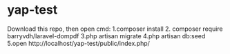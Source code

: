# yap-test
Download this repo, then open cmd:
1.composer install
2. composer require barryvdh/laravel-dompdf
3.php artisan migrate 
4.php artisan db:seed
5.open http://localhost/yap-test/public/index.php/